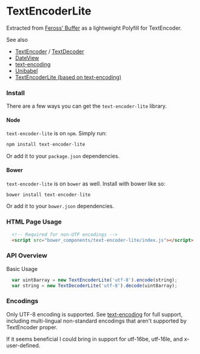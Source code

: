 TextEncoderLite
==============

Extracted from [Feross' Buffer](https://github.com/feross/buffer) as a lightweight Polyfill
for TextEncoder.

See also
  * [TextEncoder](https://developer.mozilla.org/en-US/docs/Web/API/TextEncoder/encode) / [TextDecoder](https://developer.mozilla.org/en-US/docs/Web/API/TextDecoder/decode)
  * [DateView](https://developer.mozilla.org/en-US/docs/Web/JavaScript/Reference/Global_Objects/DataView)
  * [text-encoding](https://github.com/inexorabletash/text-encoding)
  * [Unibabel](https://github.com/coolaj86/unibabel-js)
  * [TextEncoderLite (based on text-encoding)](https://github.com/coolaj86/TextEncoderLite/tree/lite)

### Install ###

There are a few ways you can get the `text-encoder-lite` library.

#### Node ####

`text-encoder-lite` is on `npm`. Simply run:

```js
npm install text-encoder-lite
```

Or add it to your `package.json` dependencies.

#### Bower ####

`text-encoder-lite` is on `bower` as well. Install with bower like so:

```js
bower install text-encoder-lite
```

Or add it to your `bower.json` dependencies.

### HTML Page Usage ###

```html
  <!-- Required for non-UTF encodings -->
  <script src="bower_components/text-encoder-lite/index.js"></script>
```

### API Overview ###

Basic Usage

```js
  var uint8array = new TextEncoderLite('utf-8').encode(string);
  var string = new TextDecoderLite('utf-8').decode(uint8array);
```

### Encodings ###

Only UTF-8 encoding is supported.
See [text-encoding](https://github.com/inexorabletash/text-encoding) for full support,
including multi-lingual non-standard encodings that aren't supported by TextEncoder proper.

If it seems beneficial I could bring in support for utf-16be, utf-16le, and x-user-defined.
